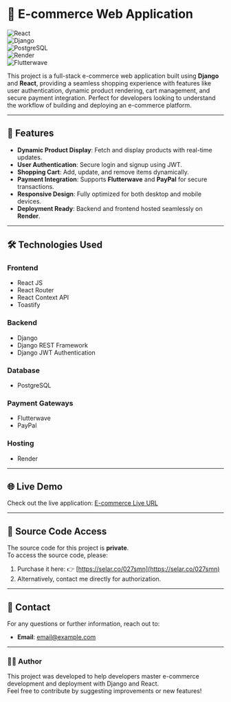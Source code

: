 # 🛒 E-commerce Web Application  

![React](https://img.shields.io/badge/Frontend-React-blue)  
![Django](https://img.shields.io/badge/Backend-Django-green)  
![PostgreSQL](https://img.shields.io/badge/Database-PostgreSQL-blue)  
![Render](https://img.shields.io/badge/Hosting-Render-purple)  
![Flutterwave](https://img.shields.io/badge/Payment-Integration-orange)  

This project is a full-stack e-commerce web application built using **Django** and **React**, providing a seamless shopping experience with features like user authentication, dynamic product rendering, cart management, and secure payment integration. Perfect for developers looking to understand the workflow of building and deploying an e-commerce platform.  

---

## 🚀 Features
- **Dynamic Product Display**: Fetch and display products with real-time updates.  
- **User Authentication**: Secure login and signup using JWT.  
- **Shopping Cart**: Add, update, and remove items dynamically.  
- **Payment Integration**: Supports **Flutterwave** and **PayPal** for secure transactions.  
- **Responsive Design**: Fully optimized for both desktop and mobile devices.  
- **Deployment Ready**: Backend and frontend hosted seamlessly on **Render**.  

---

## 🛠️ Technologies Used
### **Frontend**
- React JS  
- React Router  
- React Context API  
- Toastify  

### **Backend**
- Django  
- Django REST Framework  
- Django JWT Authentication  

### **Database**
- PostgreSQL  

### **Payment Gateways**
- Flutterwave  
- PayPal  

### **Hosting**
- Render  

---

## 🌐 Live Demo
Check out the live application: [E-commerce Live URL](https://newshop-ohta.onrender.com)  

---

## 📂 Source Code Access
The source code for this project is **private**.  
To access the source code, please:  
1. Purchase it here: 👉 [https://selar.co/027smn](https://selar.co/027smn)  
2. Alternatively, contact me directly for authorization.  

---

## 📧 Contact
For any questions or further information, reach out to:  
- **Email**: [email@example.com](mailto:email@example.com)  

---

### 👨‍💻 Author
This project was developed to help developers master e-commerce development and deployment with Django and React.  
Feel free to contribute by suggesting improvements or new features!  

